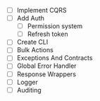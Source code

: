 -   [ ] Implement CQRS
-   [ ] Add Auth
    -   [ ] Permission system
    -   [ ] Refresh token
-   [ ] Create CLI
-   [ ] Bulk Actions
-   [ ] Exceptions And Contracts
-   [ ] Global Error Handler
-   [ ] Response Wrappers
-   [ ] Logger
-   [ ] Auditing
